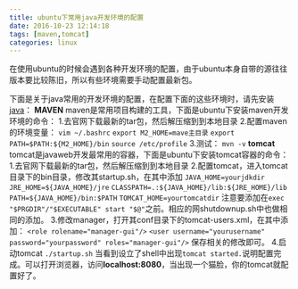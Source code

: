```yaml
---
title: ubuntu下常用java开发环境的配置
date: 2016-10-23 12:14:18
tags: [maven,tomcat]
categories: linux
---
```

在使用ubuntu的时候会遇到各种开发环境的配置，由于ubuntu本身自带的源往往版本要比较陈旧，所以有些环境需要手动配置最新包。
<!--more-->
下面是关于java常用的开发环境的配置，在配置下面的这些环境时，请先安装[java](https://ondelete.github.io/2016/10/06/configJavaEnvVar/)：
**MAVEN**
maven是常用项目构建的工具，下面是ubuntu下安装maven开发环境的命令：
1.去官网下载最新的tar包，然后解压缩到到本地目录
2.配置maven的环境变量：
`vim ~/.bashrc`
`export M2_HOME=mave主目录`
`export PATH=$PATH:${M2_HOME}/bin`
`source /etc/profile`
3.测试：
`mvn -v`
**tomcat**
tomcat是javaweb开发最常用的容器，下面是ubuntu下安装tomcat容器的命令：
1.去官网下载最新的tar包，然后解压缩到到本地目录
2.配置tomcat，进入tomcat目录下的bin目录，修改其startup.sh，在其中添加
`JAVA_HOME=yourjdkdir`
`JRE_HOME=${JAVA_HOME}/jre`
`CLASSPATH=.:${JAVA_HOME}/lib:${JRE_HOME}/lib`
`PATH=${JAVA_HOME}/bin:$PATH`
`TOMCAT_HOME=yourtomcatdir`
注意要添加在`exec "$PRGDIR"/"$EXECUTABLE" start "$@"`之前。相应的网shutdownup.sh中也做相同的添加。
3.修改manager，打开其conf目录下的tomcat-users.xml，在其中添加：
`<role rolename="manager-gui"/>`
`<user username="yourusername" password="yourpassword" roles="manager-gui"/>`
保存相关的修改即可。
4.启动tomcat
`./startup.sh`
当看到设立了shell中出现`tomcat started.`说明配置完成。可以打开浏览器，访问**localhost:8080**，当出现一个猫脸，你的tomcat就配置好了。